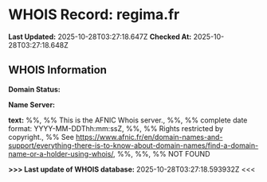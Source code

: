 # WHOIS Record: regima.fr

**Last Updated:** 2025-10-28T03:27:18.647Z
**Checked At:** 2025-10-28T03:27:18.648Z

## WHOIS Information

**Domain Status:** 

**Name Server:** 

**text:** %%, %% This is the AFNIC Whois server., %%, %% complete date format: YYYY-MM-DDThh:mm:ssZ, %%, %% Rights restricted by copyright., %% See https://www.afnic.fr/en/domain-names-and-support/everything-there-is-to-know-about-domain-names/find-a-domain-name-or-a-holder-using-whois/, %%, %%, %% NOT FOUND

**>>> Last update of WHOIS database:** 2025-10-28T03:27:18.593932Z <<<


